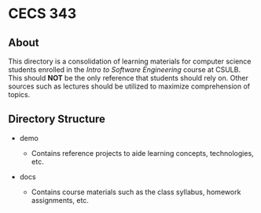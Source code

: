 # CECS 343

## About

This directory is a consolidation of learning materials for computer science students enrolled in the _Intro to Software Engineering_ course at CSULB.  This should **NOT** be the only reference that students should rely on.  Other sources such as lectures should be utilized to maximize comprehension of topics.

## Directory Structure

* demo
  * Contains reference projects to aide learning concepts, technologies, etc.

* docs
  * Contains course materials such as the class syllabus, homework assignments, etc.